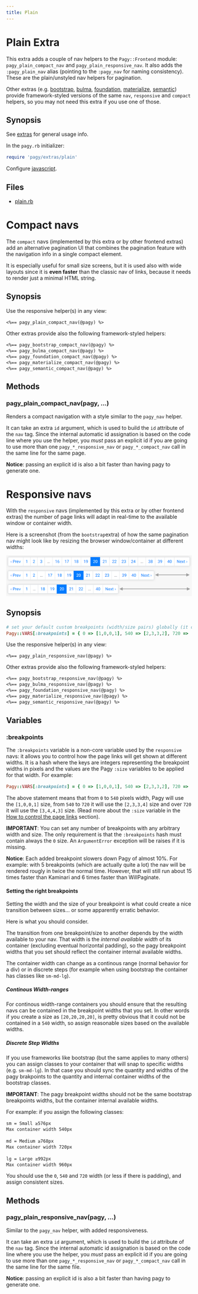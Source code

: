 ```yaml
---
title: Plain
---
```

# Plain Extra

This extra adds a couple of nav helpers to the `Pagy::Frontend` module: `pagy_plain_compact_nav` and `pagy_plain_responsive_nav`. It also adds the `:pagy_plain_nav` alias (pointing to the `:pagy_nav` for naming consistency). These are the plain/unstyled nav helpers for pagination.

Other extras (e.g. [bootstrap](bootstrap.md), [bulma](bulma.md), [foundation](foundation.md), [materialize](materialize.md), [semantic](semantic.md)) provide framework-styled versions of the same `nav`, `responsive` and `compact` helpers, so you may not need this extra if you use one of those.

## Synopsis

See [extras](../extras.md) for general usage info.

In the `pagy.rb` initializer:

```ruby
require 'pagy/extras/plain'
```

Configure [javascript](../extras.md#javascript).

## Files

- [plain.rb](https://github.com/ddnexus/pagy/blob/master/lib/pagy/extras/plain.rb)

# Compact navs

The `compact` navs (implemented by this extra or by other frontend extras) add an alternative pagination UI that combines the pagination feature with the navigation info in a single compact element.

It is especially useful for small size screens, but it is used also with wide layouts since it is __even faster__ than the classic nav of links, because it needs to render just a minimal HTML string.

## Synopsis

Use the responsive helper(s) in any view:

```erb
<%== pagy_plain_compact_nav(@pagy) %>
```

Other extras provide also the following framework-styled helpers:

```erb
<%== pagy_bootstrap_compact_nav(@pagy) %>
<%== pagy_bulma_compact_nav(@pagy) %>
<%== pagy_foundation_compact_nav(@pagy) %>
<%== pagy_materialize_compact_nav(@pagy) %>
<%== pagy_semantic_compact_nav(@pagy) %>
```

## Methods

### pagy_plain_compact_nav(pagy, ...)

Renders a compact navigation with a style similar to the `pagy_nav` helper.

It can take an extra `id` argument, which is used to build the `id` attribute of the `nav` tag. Since the internal automatic id assignation is based on the code line where you use the helper, you _must_ pass an explicit id if you are going to use more than one `pagy_*_responsive_nav` or `pagy_*_compact_nav` call in the same line for the same page.

**Notice**: passing an explicit id is also a bit faster than having pagy to generate one.

# Responsive navs

With the `responsive` navs (implemented by this extra or by other frontend extras) the number of page links will adapt in real-time to the available window or container width.

Here is a screenshot (from the `bootstrap`extra) of how the same pagination nav might look like by resizing the browser window/container at different widths:

![pagy-responsive](../assets/images/pagy-responsive-g.png)

## Synopsis

```ruby
# set your default custom breakpoints (width/size pairs) globally (it can be overridden per Pagy instance)
Pagy::VARS[:breakpoints] = { 0 => [1,0,0,1], 540 => [2,3,3,2], 720 => [3,4,4,3] }
```

Use the responsive helper(s) in any view:

```erb
<%== pagy_plain_responsive_nav(@pagy) %>
```

Other extras provide also the following framework-styled helpers:

```erb
<%== pagy_bootstrap_responsive_nav(@pagy) %>
<%== pagy_bulma_responsive_nav(@pagy) %>
<%== pagy_foundation_responsive_nav(@pagy) %>
<%== pagy_materialize_responsive_nav(@pagy) %>
<%== pagy_semantic_responsive_nav(@pagy) %>
```

## Variables

### :breakpoints

The `:breakpoints` variable is a non-core variable used by the `responsive` navs: it allows you to control how the page links will get shown at different widths. It is a hash where the keys are integers representing the breakpoint widths in pixels and the values are the Pagy `:size` variables to be applied for that width.
 For example:

```ruby
Pagy::VARS[:breakpoints] = { 0 => [1,0,0,1], 540 => [2,3,3,2], 720 => [3,4,4,3] }
```

The above statement means that from `0` to `540` pixels width, Pagy will use the `[1,0,0,1]` size, from `540` to `720` it will use the `[2,3,3,4]` size and over `720` it will use the `[3,4,4,3]` size. (Read more about the `:size` variable in the [How to control the page links](../how-to.md#controlling-the-page-links) section).

**IMPORTANT**: You can set any number of breakpoints with any arbitrary width and size. The only requirement is that the `:breakpoints` hash must contain always the `0` size. An `ArgumentError` exception will be raises if it is missing.

**Notice**: Each added breakpoint slowers down Pagy of almost 10%. For example: with 5 breakpoints (which are actually quite a lot) the nav will be rendered rougly in twice the normal time. However, that will still run about 15 times faster than Kaminari and 6 times faster than WillPaginate.

#### Setting the right breakpoints

Setting the width and the size of your breakpoint is what could create a nice transition between sizes... or some apparently erratic behavior.

Here is what you should consider.

The transition from one breakpoint/size to another depends by the width available to your nav. That width is the _internal available width_ of its container (excluding eventual horizontal padding), so the pagy breakpoint widths that you set should reflect the container internal available widths.

The container width can change as a continous range (normal behavior for a div) or in discrete steps (for example when using bootstrap the container has classes like `sm-md-lg`).

##### Continous Width-ranges

For continous width-range containers you should ensure that the resulting navs can be contained in the breakpoint widths that you set. In other words if you create a size as `[20,20,20,20]`, is pretty obvious that it could not be contained in a `540` width, so assign reasonable sizes based on the available widths.

##### Discrete Step Widths

If you use frameworks like bootstrap (but the same applies to many others) you can assign classes to your container that will snap to specific widths (e.g. `sm-md-lg`). In that case you should sync the quantity and widths of the pagy brakpoints to the quantity and internal container widths of the bootstrap classes.

**IMPORTANT**: The pagy breakpoint widths should not be the same bootstrap breakpoints widths, but the container internal available widths.

For example: if you assign the following classes:

```
sm = Small ≥576px
Max container width 540px

md = Medium ≥768px
Max container width 720px

lg = Large ≥992px
Max container width 960px
```
You should use the `0`, `540` and `720` width (or less if there is padding), and assign consistent sizes.

## Methods

### pagy_plain_responsive_nav(pagy, ...)

Similar to the `pagy_nav` helper, with added responsiveness.

It can take an extra `id` argument, which is used to build the `id` attribute of the `nav` tag. Since the internal automatic id assignation is based on the code line where you use the helper, you _must_ pass an explicit id if you are going to use more than one `pagy_*_responsive_nav` or `pagy_*_compact_nav` call in the same line for the same file.

**Notice**: passing an explicit id is also a bit faster than having pagy to generate one.
